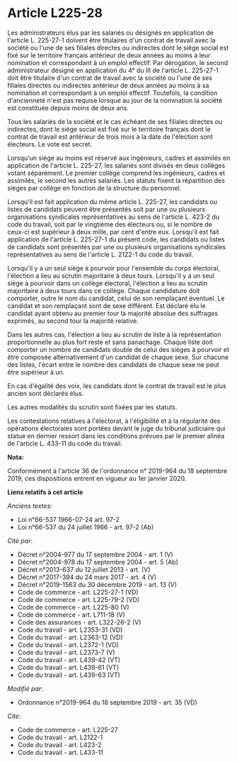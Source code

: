 # Article L225-28

Les administrateurs élus par les salariés ou désignés en application de l'article L. 225-27-1 doivent être titulaires d'un
contrat de travail avec la société ou l'une de ses filiales directes ou indirectes dont le siège social est fixé sur le
territoire français antérieur de deux années au moins à leur nomination et correspondant à un emploi effectif. Par
dérogation, le second administrateur désigné en application du 4° du III de l'article L. 225-27-1 doit être titulaire d'un
contrat de travail avec la société ou l'une de ses filiales directes ou indirectes antérieur de deux années au moins à sa
nomination et correspondant à un emploi effectif. Toutefois, la condition d'ancienneté n'est pas requise lorsque au jour de
la nomination la société est constituée depuis moins de deux ans. 

Tous les salariés de la société et le cas échéant de ses filiales directes ou indirectes, dont le siège social est fixé sur
le territoire français dont le contrat de travail est antérieur de trois mois à la date de l'élection sont électeurs. Le vote
est secret. 

Lorsqu'un siège au moins est réservé aux ingénieurs, cadres et assimilés en application de l'article L. 225-27, les salariés
sont divisés en deux collèges votant séparément. Le premier collège comprend les ingénieurs, cadres et assimilés, le second
les autres salariés. Les statuts fixent la répartition des sièges par collège en fonction de la structure du personnel. 

Lorsqu'il est fait application du même article L. 225-27, les candidats ou listes de candidats peuvent être présentés soit
par une ou plusieurs organisations syndicales représentatives au sens de l'article L. 423-2 du code du travail, soit par le
vingtième des électeurs ou, si le nombre de ceux-ci est supérieur à deux mille, par cent d'entre eux. Lorsqu'il est fait
application de l'article L. 225-27-1 du présent code, les candidats ou listes de candidats sont présentés par une ou
plusieurs organisations syndicales représentatives au sens de l'article L. 2122-1 du code du travail. 

Lorsqu'il y a un seul siège à pourvoir pour l'ensemble du corps électoral, l'élection a lieu au scrutin majoritaire à deux
tours. Lorsqu'il y a un seul siège à pourvoir dans un collège électoral, l'élection a lieu au scrutin majoritaire à deux
tours dans ce collège. Chaque candidature doit comporter, outre le nom du candidat, celui de son remplaçant éventuel. Le
candidat et son remplaçant sont de sexe différent. Est déclaré élu le candidat ayant obtenu au premier tour la majorité
absolue des suffrages exprimés, au second tour la majorité relative. 

Dans les autres cas, l'élection a lieu au scrutin de liste à la représentation proportionnelle au plus fort reste et sans
panachage. Chaque liste doit comporter un nombre de candidats double de celui des sièges à pourvoir et être composée
alternativement d'un candidat de chaque sexe. Sur chacune des listes, l'écart entre le nombre des candidats de chaque sexe ne
peut être supérieur à un. 

En cas d'égalité des voix, les candidats dont le contrat de travail est le plus ancien sont déclarés élus. 

Les autres modalités du scrutin sont fixées par les statuts. 

Les contestations relatives à l'électorat, à l'éligibilité et à la régularité des opérations électorales sont portées devant
le   juge du tribunal judiciaire qui statue en dernier ressort dans les conditions prévues par le premier alinéa de l'article
L. 433-11 du code du travail.

**Nota:**

Conformément à l'article 36 de l'ordonnance n° 2019-964 du 18 septembre 2019, ces dispositions entrent en vigueur au 1er
janvier 2020.

**Liens relatifs à cet article**

_Anciens textes_:

  - Loi n°66-537 1966-07-24 art. 97-2
  - Loi n°66-537 du 24 juillet 1966 - art. 97-2 (Ab)

_Cité par_:

  - Décret n°2004-977 du 17 septembre 2004 - art. 1 (V)
  - Décret n°2004-978 du 17 septembre 2004 - art. 5 (Ab)
  - Décret n°2013-637 du 12 juillet 2013 - art. (V)
  - Décret n°2017-394 du 24 mars 2017 - art. 4 (V)
  - Décret n°2019-1563 du 30 décembre 2019 - art. 13 (V)
  - Code de commerce - art. L225-27-1 (VD)
  - Code de commerce - art. L225-79-2 (VD)
  - Code de commerce - art. L225-80 (V)
  - Code de commerce - art. L711-18 (V)
  - Code des assurances - art. L322-26-2 (V)
  - Code du travail - art. L2353-31 (VD)
  - Code du travail - art. L2363-12 (VD)
  - Code du travail - art. L2372-1 (VD)
  - Code du travail - art. L2373-7 (V)
  - Code du travail - art. L439-42 (VT)
  - Code du travail - art. L439-61 (VT)
  - Code du travail - art. L439-63 (VT)

_Modifié par_:

  - Ordonnance n°2019-964 du 18 septembre 2019 - art. 35 (VD)

_Cite_:

  - Code de commerce - art. L225-27
  - Code du travail - art. L2122-1
  - Code du travail - art. L423-2
  - Code du travail - art. L433-11
